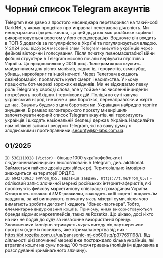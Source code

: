 # Чорний список Telegram акаунтів

Telegram вже давно з простого месенджера перетворився на такий-собі DarkNet, у якому процвітає протиправна і нелегальна діяльність. Ми неодноразово підкреслювали, що цей додаток має російське коріння і використовується ворогом у його спецопераціях. Водночас він входить в ТОП-5 додатків за популярністю в Україні та популяризується владою. У 2024 році відбувся масовий злам Telegram-акаунтів українців через фейкові вікторини і голосування. Після початку повномасштабної війни фсбшні структури в Telegram масово почали вербувати підлітків з України. Це продовжилося у 2025 році. Телеграм зараз служить майданчиком для різних маніяків, садистів, терористів, самогубць, убивць, наркобариг та іншої нечисті. Через Телеграм вкидають дезінформацію, пропагують культ смерті і насильства. У ньому працюють бот-мережі ворожих навідників. Ми не відкидаємо певну роль Telegram у свободі слова, але у той же час численні інциденти потребують необхідних і термінових дій. Поліція по суті кинула український народ і не хоче з цим боротися, перенаправляючи жертв до нас. Значить будемо з цим боротися ми. Українцям набридло терпіти знущання. В рамках волонтерського проєкту ми вирішили започаткувати чорний список Telegram акаунтів, які тероризують українців і шкодять національній безпеці, державі Україна. Надсилайте нам облікові записи і ресурси Telegram, які на вашу думку є злодійськими і протиправними: security@kr-labs.com.ua.

## 01/2025

``ID 5381110328 (Victor)`` - більше 1000 українофобських і людиноненависницьких висловлювань в Telegram, див. additional. Займається пайкою дронів для військ рф. Територіально ймовірно знаходиться на території ОРДЛО.  
``ID 6942730633 (@Prom_055, видавиця завдань, https://t.me/Prom_055)`` - обліковий запис злочинної мережі російських інтернет-аферистів, які пропонують фейкову маркетингову співпрацю громадянам України. Створюють незаконні SMS-розсилки, знаходять собі жертв і видають їм завдання, за які виплачують спочатку якісь мізерні суми, після чого вимагають зробити депозит і кидають "бізнес-партнера". Тобто, елементарне видурювання коштів. Причому, ними використовуються бренди відомих маркетплейсів, таких як Rozetka. Що цікаво, досі ніхто на них не подав до суду за незаконне використання бренду. Зловмисники імовірно отримують якусь вигоду від партнерських програм (одне із посилань, яке отримала жертва від них - https://bt.rozetka.com.ua/ua/panasonic-mj-cb600stq/p377661198/). Від діяльності цієї злочинної мережі вже постраждало кілька українців, які втратили кошти на суму понад 100 тисяч гривень (поліція їм відмовила в розслідуванні кримінального злочину).

